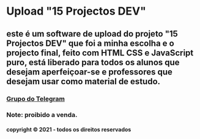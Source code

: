 # Upload "15 Projectos DEV"

##  este é um software de upload do projeto "15 Projectos DEV" que foi a minha escolha e o projecto final, feito com HTML CSS e JavaScript puro, está liberado para todos os alunos que desejam aperfeiçoar-se e professores que desejam usar como material de estudo.

### [Grupo do Telegram](https://t.me/joinchat/aOWT76kaxOcyOTY0)

### Note: proibido a venda.

#### copyright © 2021 - todos os direitos reservados